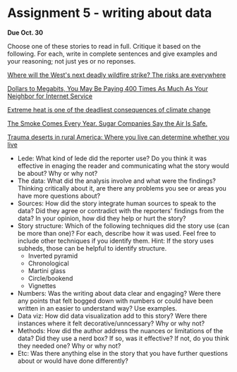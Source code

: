# Assignment 5 - writing about data

**Due Oct. 30**

Choose one of these stories to read in full. Critique it based on the following. For each, write in complete sentences and give examples and your reasoning; not just yes or no reponses.

[Where will the West's next deadly wildfire strike? The risks are everywhere](https://www.azcentral.com/in-depth/news/local/arizona-wildfires/2019/07/22/wildfire-risks-more-than-500-spots-have-greater-hazard-than-paradise/1434502001/)

[Dollars to Megabits, You May Be Paying 400 Times As Much As Your Neighbor for Internet Service](https://themarkup.org/still-loading/2022/10/19/dollars-to-megabits-you-may-be-paying-400-times-as-much-as-your-neighbor-for-internet-service)

[Extreme heat is one of the deadliest consequences of climate change](https://www.latimes.com/projects/california-extreme-heat-deaths-show-climate-change-risks/)

[The Smoke Comes Every Year. Sugar Companies Say the Air Is Safe.](https://projects.propublica.org/black-snow/)

[Trauma deserts in rural America: Where you live can determine whether you live](https://interactives.dallasnews.com/2023/bleeding-out/trauma-deserts-bleeding-to-death-united-states/)

* Lede: What kind of lede did the reporter use? Do you think it was effective in enaging the reader and communicating what the story would be about? Why or why not? 
* The data: What did the analysis involve and what were the findings? Thinking critically about it, are there any problems you see or areas you have more questions about?
* Sources: How did the story integrate human sources to speak to the data? Did they agree or contradict with the reporters' findings from the data? In your opinion, how did they help or hurt the story? 
* Story structure: Which of the following techniques did the story use (can be more than one)? For each, describe how it was used. Feel free to include other techniques if you identify them. Hint: If the story uses subheds, those can be helpful to identify structure.  
    * Inverted pyramid
    * Chronological
    * Martini glass
    * Circle/bookend
    * Vignettes
* Numbers: Was the writing about data clear and engaging? Were there any points that felt bogged down with numbers or could have been written in an easier to understand way? Use examples.
* Data viz: How did data visualization add to this story? Were there instances where it felt decorative/unncessary? Why or why not?
* Methods: How did the author address the nuances or limitations of the data? Did they use a nerd box? If so, was it effective? If not, do you think they needed one? Why or why not? 
* Etc: Was there anything else in the story that you have further questions about or would have done differently?